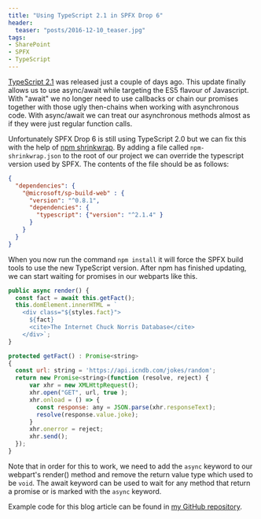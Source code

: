 ```yaml
---
title: "Using TypeScript 2.1 in SPFX Drop 6"
header:
  teaser: "posts/2016-12-10_teaser.jpg"
tags:
- SharePoint
- SPFX
- TypeScript
---
```


[TypeScript 2.1](https://www.typescriptlang.org/docs/handbook/release-notes/typescript-2-1.html) was released 
just a couple of days ago. This update finally allows us to use async/await while
targeting the ES5 flavour of Javascript. With "await" we no longer need to use callbacks
or chain our promises together with those ugly then-chains when working with asynchronous code. With async/await
we can treat our asynchronous methods almost as if they were just regular function calls.

Unfortunately SPFX Drop 6 is still using TypeScript 2.0 but we can fix this with the help of 
[npm shrinkwrap](https://docs.npmjs.com/cli/shrinkwrap). By adding a file called `npm-shrinkwrap.json` 
to the root of our project we can override the typescript version used by SPFX. The contents of the file 
should be as follows:

```json
{
  "dependencies": {
    "@microsoft/sp-build-web" : {
      "version": "^0.8.1",
      "dependencies": {
        "typescript": {"version": "^2.1.4" }
      }
    }
  }
}
``` 

When you now run the command `npm install` it will force the SPFX build tools to use the new 
TypeScript version. After npm has finished updating, we can start waiting for promises
in our webparts like this.

```js
public async render() {
  const fact = await this.getFact();
  this.domElement.innerHTML = `
    <div class="${styles.fact}">
      ${fact}
      <cite>The Internet Chuck Norris Database</cite>
    </div>`;
}

protected getFact() : Promise<string>
{
  const url: string = 'https://api.icndb.com/jokes/random';
  return new Promise<string>(function (resolve, reject) {
      var xhr = new XMLHttpRequest();
      xhr.open("GET", url, true );
      xhr.onload = () => { 
        const response: any = JSON.parse(xhr.responseText);
        resolve(response.value.joke); 
      } 
      xhr.onerror = reject;
      xhr.send();
  });
}
```

Note that in order for this to work, we need to add the `async` keyword to our webpart's
render() method and remove the return value type which used to be `void`. The await keyword
can be used to wait for any method that return a promise or is marked with the `async` keyword.

Example code for this blog article can be found in [my GitHub repository](https://github.com/artokai/samples/tree/master/SPFX/TS21_in_SPFX_drop6).